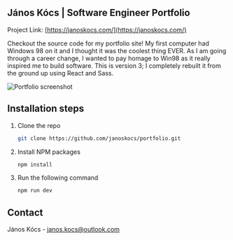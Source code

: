 ## János Kócs | Software Engineer Portfolio

Project Link: [https://janoskocs.com/](https://janoskocs.com/)

Checkout the source code for my portfolio site!
My first computer had Windows 98 on it and I thought it was the coolest thing EVER. As I am going through a career change, I wanted to pay homage to Win98 as it really inspired me to build software.
This is version 3; I completely rebuilt it from the ground up using React and Sass.

![Portfolio screenshot](https://janoskocs.com/images/screenshot1.png)

## Installation steps

1. Clone the repo
   ```sh
   git clone https://github.com/janoskocs/portfolio.git
   ```
2. Install NPM packages
   ```sh
   npm install
   ```
3. Run the following command
   ```sh
   npm run dev
   ```

## Contact

János Kócs - janos.kocs@outlook.com

